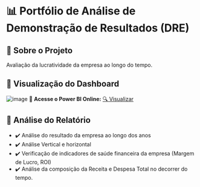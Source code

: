 # 📊 Portfólio de Análise de Demonstração de Resultados (DRE)

## 📌 Sobre o Projeto
Avaliação da lucratividade da empresa ao longo do tempo.

## 🔎 Visualização do Dashboard

![image](https://github.com/user-attachments/assets/8478bab7-9424-4181-bfc5-58a0e8c729ad)
🔗 **Acesse o Power BI Online:** [🔍 Visualizar](https://app.powerbi.com/view?r=eyJrIjoiODkzOTc2YjctMGU1Yi00OWU4LThmOGQtNDk0OGMzZjg2YWE3IiwidCI6ImFjNTU4MzUwLTJiZTQtNGNmYi1iMWIzLTY2YTQzZGI3YmU1OSJ9)

## 📝 **Análise do Relatório**
- ✔️ Análise do resultado da empresa ao longo dos anos
- ✔️ Análise Vertical e horizontal
- ✔️ Verificação de indicadores de saúde financeira da empresa (Margem de Lucro, ROI)
- ✔️ Análise da composição da Receita e Despesa Total no decorrer do tempo.
